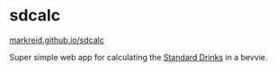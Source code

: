 # sdcalc

[markreid.github.io/sdcalc](https://markreid.github.io/sdcalc/)

Super simple web app for calculating the [Standard Drinks](http://www.alcohol.gov.au/internet/alcohol/publishing.nsf/Content/standard) in a bevvie.
